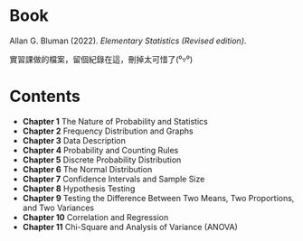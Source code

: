 # Book
Allan G. Bluman (2022). *Elementary Statistics (Revised edition)*.

實習課做的檔案，留個紀錄在這，刪掉太可惜了(⁰▿⁰)

# Contents

- **Chapter 1** The Nature of Probability and Statistics
- **Chapter 2** Frequency Distribution and Graphs
- **Chapter 3** Data Description
- **Chapter 4** Probability and Counting Rules
- **Chapter 5** Discrete Probability Distribution
- **Chapter 6** The Normal Distribution
- **Chapter 7** Confidence Intervals and Sample Size
- **Chapter 8** Hypothesis Testing
- **Chapter 9** Testing the Difference Between Two Means, Two Proportions, and Two Variances
- **Chapter 10** Correlation and Regression
- **Chapter 11** Chi-Square and Analysis of Variance (ANOVA)
